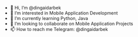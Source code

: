 - 👋 Hi, I’m @dingaidarbek
- 👀 I’m interested in Mobile Application Development
- 🌱 I’m currently learning Python, Java
- 💞️ I’m looking to collaborate on Mobile Application Projects
- 📫 How to reach me Telegram: @dingaidarbek

